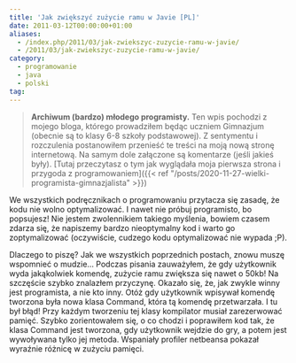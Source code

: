 ```yaml
---
title: 'Jak zwiększyć zużycie ramu w Javie [PL]'
date: 2011-03-12T00:00:00+01:00
aliases:
  - /index.php/2011/03/jak-zwiekszyc-zuzycie-ramu-w-javie/
  - /2011/03/jak-zwiekszyc-zuzycie-ramu-w-javie/
category:
  - programowanie
  - java
  - polski
tag:
---
```


> **Archiwum (bardzo) młodego programisty.** Ten wpis pochodzi z mojego bloga, którego prowadziłem będąc uczniem Gimnazjum (obecnie są to klasy 6-8 szkoły podstawowej). Z sentymentu i rozczulenia postanowiłem przenieść te treści na moją nową stronę internetową. Na samym dole załączone są komentarze (jeśli jakieś były). [Tutaj przeczytasz o tym jak wyglądała moja pierwsza strona i przygoda z programowaniem]({{< ref "/posts/2020-11-27-wielki-programista-gimnazjalista" >}})
> 

We wszystkich podręcznikach o programowaniu przytacza się zasadę, że kodu nie wolno optymalizować. I nawet nie próbuj programisto, bo popsujesz! Nie jestem zwolennikiem takiego myślenia, bowiem czasem zdarza się, że napiszemy bardzo nieoptymalny kod i warto go zoptymalizować (oczywiście, cudzego kodu optymalizować nie wypada ;P).

Dlaczego to piszę? Jak we wszystkich poprzednich postach, znowu muszę wspomnieć o mudzie… Podczas pisania zauważyłem, że gdy użytkownik wyda jakąkolwiek komendę, zużycie ramu zwiększa się nawet o 50kb! Na szczęście szybko znalazłem przyczynę. Okazało się, że, jak zwykle winny jest programista, a nie kto inny. Otóż gdy użytkownik wpisywał komendę tworzona była nowa klasa Command, która tą komendę przetwarzała. I tu był błąd! Przy każdym tworzeniu tej klasy kompilator musiał zarezerwować pamięć. Szybko zorientowałem się, o co chodzi i poprawiłem kod tak, że klasa Command jest tworzona, gdy użytkownik wejdzie do gry, a potem jest wywoływana tylko jej metoda. Wspaniały profiler netbeansa pokazał wyraźnie różnicę w zużyciu pamięci.